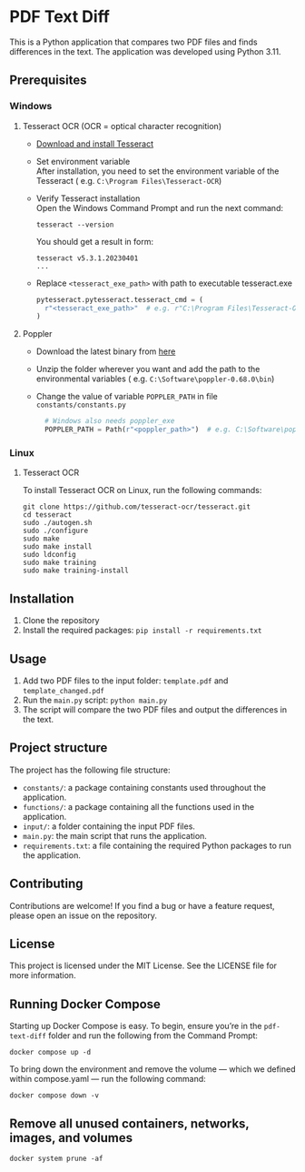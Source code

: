 # PDF Text Diff

This is a Python application that compares two PDF files and finds differences in the text. The application was
developed using Python 3.11.

## Prerequisites

### Windows

1. Tesseract OCR (OCR = optical character recognition)
    - [Download and install Tesseract](https://github.com/UB-Mannheim/tesseract/wiki#tesseract-installer-for-windows)
    - Set environment variable  
      After installation, you need to set the environment variable of the Tesseract (
      e.g. `C:\Program Files\Tesseract-OCR`)
    - Verify Tesseract installation  
      Open the Windows Command Prompt and run the next command:

      ```commandline
      tesseract --version
      ```

      You should get a result in form:

      ```commandline
      tesseract v5.3.1.20230401
      ...
      ```

    - Replace `<tesseract_exe_path>` with path to executable tesseract.exe

      ```python
      pytesseract.pytesseract.tesseract_cmd = (
        r"<tesseract_exe_path>"  # e.g. r"C:\Program Files\Tesseract-OCR\tesseract.exe"
      )
      ```

2. Poppler
    - Download the latest binary from [here](https://blog.alivate.com.au/poppler-windows/)
    - Unzip the folder wherever you want and add the path to the environmental variables (
      e.g. `C:\Software\poppler-0.68.0\bin`)
    - Change the value of variable `POPPLER_PATH` in file `constants/constants.py`

      ```python
        # Windows also needs poppler_exe
        POPPLER_PATH = Path(r"<poppler_path>")  # e.g. C:\Software\poppler-0.68.0\bin
      ```

### Linux

1. Tesseract OCR

   To install Tesseract OCR on Linux, run the following commands:

    ```commandline
    git clone https://github.com/tesseract-ocr/tesseract.git
    cd tesseract
    sudo ./autogen.sh
    sudo ./configure
    sudo make
    sudo make install
    sudo ldconfig
    sudo make training
    sudo make training-install
    ```

## Installation

1. Clone the repository
2. Install the required packages: `pip install -r requirements.txt`

## Usage

1. Add two PDF files to the input folder: `template.pdf` and `template_changed.pdf`
2. Run the `main.py` script: `python main.py`
3. The script will compare the two PDF files and output the differences in the text.

## Project structure

The project has the following file structure:

- `constants/`: a package containing constants used throughout the application.
- `functions/`: a package containing all the functions used in the application.
- `input/`: a folder containing the input PDF files.
- `main.py`: the main script that runs the application.
- `requirements.txt`: a file containing the required Python packages to run the application.

## Contributing

Contributions are welcome! If you find a bug or have a feature request, please open an issue on the repository.

## License

This project is licensed under the MIT License. See the LICENSE file for more information.

## Running Docker Compose

Starting up Docker Compose is easy. To begin, ensure you’re in the `pdf-text-diff` folder and run the following from the
Command Prompt:

```commandline
docker compose up -d
```

To bring down the environment and remove the volume — which we defined within compose.yaml — run the following command:

```commandline
docker compose down -v
```

## Remove all unused containers, networks, images, and volumes

```commandline
docker system prune -af
```
